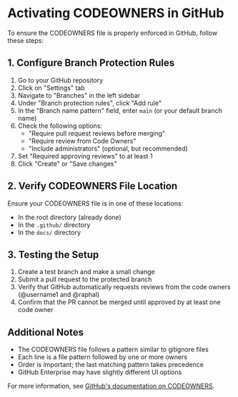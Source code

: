 # Activating CODEOWNERS in GitHub

To ensure the CODEOWNERS file is properly enforced in GitHub, follow these steps:

## 1. Configure Branch Protection Rules

1. Go to your GitHub repository
2. Click on "Settings" tab
3. Navigate to "Branches" in the left sidebar
4. Under "Branch protection rules", click "Add rule"
5. In the "Branch name pattern" field, enter `main` (or your default branch name)
6. Check the following options:
   - "Require pull request reviews before merging"
   - "Require review from Code Owners"
   - "Include administrators" (optional, but recommended)
7. Set "Required approving reviews" to at least 1
8. Click "Create" or "Save changes"

## 2. Verify CODEOWNERS File Location

Ensure your CODEOWNERS file is in one of these locations:
- In the root directory (already done)
- In the `.github/` directory
- In the `docs/` directory

## 3. Testing the Setup

1. Create a test branch and make a small change
2. Submit a pull request to the protected branch
3. Verify that GitHub automatically requests reviews from the code owners (@username1 and @raphal)
4. Confirm that the PR cannot be merged until approved by at least one code owner

## Additional Notes

- The CODEOWNERS file follows a pattern similar to gitignore files
- Each line is a file pattern followed by one or more owners
- Order is important; the last matching pattern takes precedence
- GitHub Enterprise may have slightly different UI options

For more information, see [GitHub's documentation on CODEOWNERS](https://docs.github.com/en/repositories/managing-your-repositorys-settings-and-features/customizing-your-repository/about-code-owners).